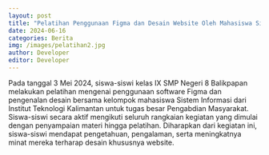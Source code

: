 ```yaml
---
layout: post
title: "Pelatihan Penggunaan Figma dan Desain Website Oleh Mahasiswa Sistem Informasi ITK"
date: 2024-06-16
categories: Berita
img: /images/pelatihan2.jpg
author: Developer
editor: Developer
---
```


Pada tanggal 3 Mei 2024, siswa-siswi kelas IX SMP Negeri 8 Balikpapan melakukan pelatihan mengenai penggunaan software Figma dan pengenalan desain bersama kelompok mahasiswa Sistem Informasi dari Institut Teknologi Kalimantan untuk tugas besar Pengabdian Masyarakat. Siswa-siswi secara aktif mengikuti seluruh rangkaian kegiatan yang dimulai dengan penyampaian materi hingga pelatihan. Diharapkan dari kegiatan ini, siswa-siswi mendapat pengetahuan, pengalaman, serta meningkatnya minat mereka terharap desain khususnya website.


